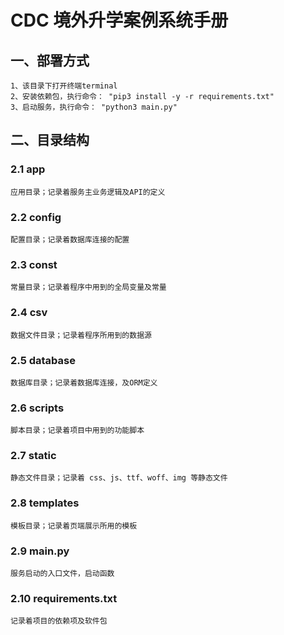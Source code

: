 # CDC 境外升学案例系统手册
## 一、部署方式
```
1、该目录下打开终端terminal
2、安装依赖包，执行命令： "pip3 install -y -r requirements.txt"
3、启动服务，执行命令： "python3 main.py"
```
## 二、目录结构
### 2.1 app
```
应用目录；记录着服务主业务逻辑及API的定义
```
### 2.2 config
```
配置目录；记录着数据库连接的配置
```
### 2.3 const
```
常量目录；记录着程序中用到的全局变量及常量
```
### 2.4 csv
```
数据文件目录；记录着程序所用到的数据源
```
### 2.5 database
```
数据库目录；记录着数据库连接，及ORM定义
```
### 2.6 scripts
```
脚本目录；记录着项目中用到的功能脚本
```
### 2.7 static
```
静态文件目录；记录着 css、js、ttf、woff、img 等静态文件
```
### 2.8 templates
```
模板目录；记录着页端展示所用的模板
```
### 2.9 main.py
```
服务启动的入口文件，启动函数
```
### 2.10 requirements.txt
```
记录着项目的依赖项及软件包
```
